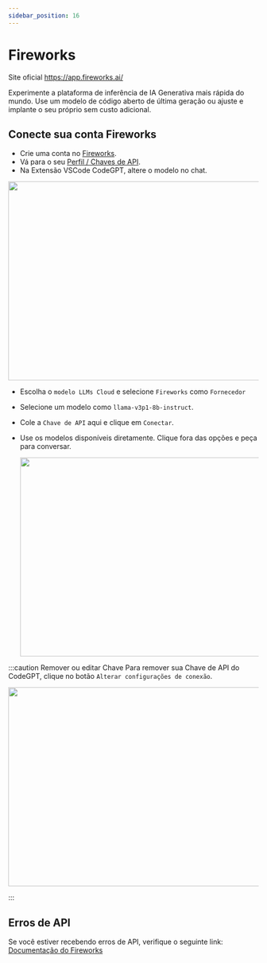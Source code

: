 ```yaml
---
sidebar_position: 16
---
```


# Fireworks
Site oficial https://app.fireworks.ai/

Experimente a plataforma de inferência de IA Generativa mais rápida do mundo. Use um modelo de código aberto de última geração ou ajuste e implante o seu próprio sem custo adicional.

## Conecte sua conta Fireworks
- Crie uma conta no [Fireworks](https://app.fireworks.ai/login).
- Vá para o seu [Perfil / Chaves de API](https://app.fireworks.ai/users?tab=apps).
- Na Extensão VSCode CodeGPT, altere o modelo no chat.

<p align="center"><img width="550" height="400" src="https://github.com/user-attachments/assets/0a6791c5-bdf1-4410-a77a-4e9083993b7a"/></p>

- Escolha o `modelo LLMs Cloud` e selecione `Fireworks` como `Fornecedor`
- Selecione um modelo como `llama-v3p1-8b-instruct`.
- Cole a `Chave de API` aqui e clique em `Conectar`.
- Use os modelos disponíveis diretamente. Clique fora das opções e peça para conversar.

  <p align="center"><img width="550" height="400" src="https://github.com/user-attachments/assets/411dc9da-04fa-4c04-b8a5-5913155227ce"/></p>

:::caution Remover ou editar Chave
Para remover sua Chave de API do CodeGPT, clique no botão `Alterar configurações de conexão`.
 <p align="center"><img width="550" height="400" src="https://github.com/user-attachments/assets/d1622215-5939-47a0-8180-a20d04425d37"/></p>
:::

## Erros de API
Se você estiver recebendo erros de API, verifique o seguinte link: [Documentação do Fireworks](https://readme.fireworks.ai/docs)